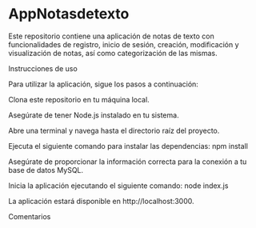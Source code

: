 # AppNotasdetexto

Este repositorio contiene una aplicación de notas de texto con funcionalidades de registro, inicio de sesión, creación, modificación y visualización de notas, así como categorización de las mismas.

Instrucciones de uso

Para utilizar la aplicación, sigue los pasos a continuación:

Clona este repositorio en tu máquina local.

Asegúrate de tener Node.js instalado en tu sistema.

Abre una terminal y navega hasta el directorio raíz del proyecto.

Ejecuta el siguiente comando para instalar las dependencias:
npm install


Asegúrate de proporcionar la información correcta para la conexión a tu base de datos MySQL.

Inicia la aplicación ejecutando el siguiente comando:
node index.js

La aplicación estará disponible en http://localhost:3000.

Comentarios
